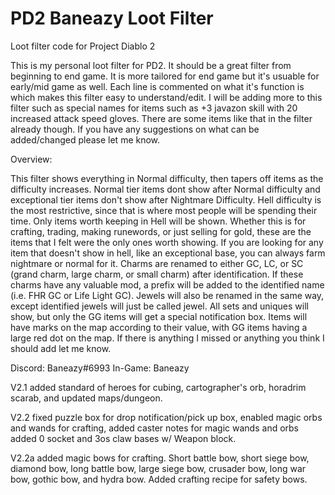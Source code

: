 # PD2 Baneazy Loot Filter
Loot filter code for Project Diablo 2

This is my personal loot filter for PD2. It should be a great filter from beginning to end game. It is more tailored for end game but it's usuable for early/mid game as well.
Each line is commented on what it's function is which makes this filter easy to understand/edit. I will be adding more to this filter such as special names for items such as +3
javazon skill with 20 increased attack speed gloves. There are some items like that in the filter already though. If you have any suggestions on what can be added/changed 
please let me know. 

Overview:

This filter shows everything in Normal difficulty, then tapers off items as the difficulty increases. Normal tier items dont show after Normal difficulty and exceptional tier items don't show after Nightmare Difficulty. Hell difficulty is the most restrictive, since that is where most people will be spending their time. Only items worth keeping in Hell will be shown. Whether this is for crafting, trading, making runewords, or just selling for gold, these are the items that I felt were the only ones worth showing. If you are looking for any item that doesn't show in hell, like an exceptional base, you can always farm nightmare or normal for it. Charms are renamed to either GC, LC, or SC (grand charm, large charm, or small charm) after identification. If these charms have any valuable mod, a prefix will be added to the identified name (i.e. FHR GC or Life Light GC). Jewels will also be renamed in the same way, except identified jewels will just be called jewel. All sets and uniques will show, but only the GG items will get a special notification box. Items will have marks on the map according to their value, with GG items having a large red dot on the map. If there is anything I missed or anything you think I should add let me know.

Discord: Baneazy#6993
In-Game: Baneazy

V2.1 added standard of heroes for cubing, cartographer's orb, horadrim scarab, and updated maps/dungeon.

V2.2 fixed puzzle box for drop notification/pick up box, enabled magic orbs and wands for crafting, added caster notes for magic wands and orbs
     added 0 socket and 3os claw bases w/ Weapon block.
     
V2.2a added magic bows for crafting. Short battle bow, short siege bow, diamond bow, long battle bow, large siege bow, crusader bow, long war bow, gothic bow, and hydra bow.
     Added crafting recipe for safety bows.

